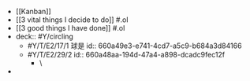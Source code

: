 - [[Kanban]]
- [[3 vital things I decide to do]] #.ol
- [[3 good things I have done]] #.ol
- deck:: #Y/circling
	- #Y/T/E2/17/1 球是
	  id:: 660a49e3-e741-4cd7-a5c9-b684a3d84166
	- #Y/T/E2/29/2
	  id:: 660a48aa-194d-47a4-a898-dcadc9fec12f
		- \
-